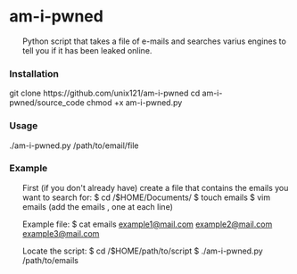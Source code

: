 <h1> am-i-pwned </h1>
<ul>
Python script that takes a file of e-mails and searches varius engines to tell you if it has been leaked online.
</ul>

<h3> Installation </h3>
        git clone https://github.com/unix121/am-i-pwned
        cd am-i-pwned/source_code
        chmod +x am-i-pwned.py

<h3> Usage </h3>
        ./am-i-pwned.py /path/to/email/file

<h3> Example </h3>
<ul>
First (if you don't already have) create a file that contains the emails you want to search for:
        $ cd /$HOME/Documents/
        $ touch emails
        $ vim emails
        (add the emails , one at each line)

Example file:
        $ cat emails
        example1@mail.com
        example2@mail.com
        example3@mail.com

Locate the script:
        $ cd /$HOME/path/to/script
        $ ./am-i-pwned.py /path/to/emails
</ul>
